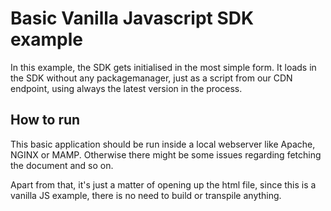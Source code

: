 # Basic Vanilla Javascript SDK example
In this example, the SDK gets initialised in the most simple form.
It loads in the SDK without any packagemanager, just as a script from our CDN endpoint, using always the latest version in the process.

## How to run
This basic application should be run inside a local webserver like Apache, NGINX or MAMP.
Otherwise there might be some issues regarding fetching the document and so on.

Apart from that, it's just a matter of opening up the html file, since this is a vanilla JS example, there is no need to build or transpile anything.